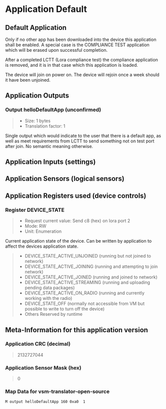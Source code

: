 
# Application Default


## Default Application

Only if no other app has been downloaded into the device this application shall be enabled.
A special case is the COMPLIANCE TEST application which will be erased upon successful completion.

After a completed LCTT (Lora compliance test) the compliance application is removed, and it is in that case
which this application is loaded.

The device will join on power on.
The device will rejoin once a week should it have been unjoined.

## Application Outputs


### Output helloDefaultApp (unconfirmed)

> - Size: 1 bytes
> - Translation factor: 1

Single output which would indicate to the user that there is a default app,
as well as meet requirements from LCTT to send something not on test port
after join. No semantic meaning otherwise.

## Application Inputs (settings)


## Application Sensors (logical sensors)


## Application Registers used (device controls)


### Register DEVICE_STATE

> - Request current value: Send c8 (hex) on lora port 2
> - Mode: RW
> - Unit: Enumeration

Current application state of the device. Can be written by application to affect the devices application state.

> - DEVICE_STATE_ACTIVE_UNJOINED (running but not joined to network)
> - DEVICE_STATE_ACTIVE_JOINING (running and attempting to join network)
> - DEVICE_STATE_ACTIVE_JOINED (running and joined to network)
> - DEVICE_STATE_ACTIVE_STREAMING (running and uploading pending data packages)
> - DEVICE_STATE_ACTIVE_ON_RADIO (running and currently working with the radio)
> - DEVICE_STATE_OFF (normally not accessible from VM but possible to write to turn off the device)
> - Others Reserved by runtime

## Meta-Information for this application version



### Application CRC (decimal)

 > 2132727044

### Application Sensor Mask (hex)

 > 0

### Map Data for vsm-translator-open-source

```
M output helloDefaultApp 160 0xa0  1

```

